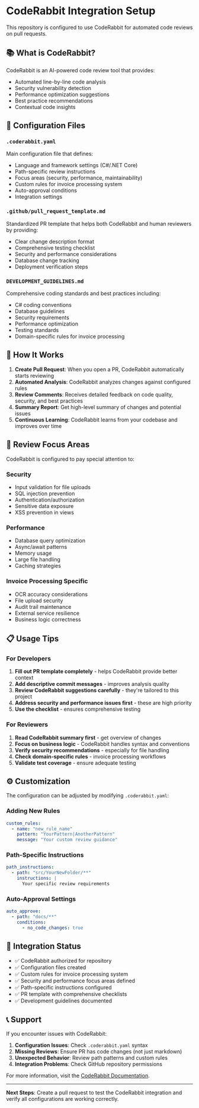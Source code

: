 # CodeRabbit Integration Setup

This repository is configured to use CodeRabbit for automated code reviews on pull requests.

## 📚 What is CodeRabbit?

CodeRabbit is an AI-powered code review tool that provides:
- Automated line-by-line code analysis
- Security vulnerability detection
- Performance optimization suggestions
- Best practice recommendations
- Contextual code insights

## 🔧 Configuration Files

### `.coderabbit.yaml`
Main configuration file that defines:
- Language and framework settings (C#/.NET Core)
- Path-specific review instructions
- Focus areas (security, performance, maintainability)
- Custom rules for invoice processing system
- Auto-approval conditions
- Integration settings

### `.github/pull_request_template.md`
Standardized PR template that helps both CodeRabbit and human reviewers by providing:
- Clear change description format
- Comprehensive testing checklist
- Security and performance considerations
- Database change tracking
- Deployment verification steps

### `DEVELOPMENT_GUIDELINES.md`
Comprehensive coding standards and best practices including:
- C# coding conventions
- Database guidelines
- Security requirements
- Performance optimization
- Testing standards
- Domain-specific rules for invoice processing

## 🚀 How It Works

1. **Create Pull Request**: When you open a PR, CodeRabbit automatically starts reviewing
2. **Automated Analysis**: CodeRabbit analyzes changes against configured rules
3. **Review Comments**: Receives detailed feedback on code quality, security, and best practices
4. **Summary Report**: Get high-level summary of changes and potential issues
5. **Continuous Learning**: CodeRabbit learns from your codebase and improves over time

## 🎯 Review Focus Areas

CodeRabbit is configured to pay special attention to:

### Security
- Input validation for file uploads
- SQL injection prevention
- Authentication/authorization
- Sensitive data exposure
- XSS prevention in views

### Performance  
- Database query optimization
- Async/await patterns
- Memory usage
- Large file handling
- Caching strategies

### Invoice Processing Specific
- OCR accuracy considerations
- File upload security
- Audit trail maintenance
- External service resilience
- Business logic correctness

## 📋 Usage Tips

### For Developers
1. **Fill out PR template completely** - helps CodeRabbit provide better context
2. **Add descriptive commit messages** - improves analysis quality
3. **Review CodeRabbit suggestions carefully** - they're tailored to this project
4. **Address security and performance issues first** - these are high priority
5. **Use the checklist** - ensures comprehensive testing

### For Reviewers
1. **Read CodeRabbit summary first** - get overview of changes
2. **Focus on business logic** - CodeRabbit handles syntax and conventions
3. **Verify security recommendations** - especially for file handling
4. **Check domain-specific rules** - invoice processing workflows
5. **Validate test coverage** - ensure adequate testing

## ⚙️ Customization

The configuration can be adjusted by modifying `.coderabbit.yaml`:

### Adding New Rules
```yaml
custom_rules:
  - name: "new_rule_name"
    pattern: "YourPattern|AnotherPattern"
    message: "Your custom review guidance"
```

### Path-Specific Instructions
```yaml
path_instructions:
  - path: "src/YourNewFolder/**"
    instructions: |
      Your specific review requirements
```

### Auto-Approval Settings
```yaml
auto_approve:
  - path: "docs/**"
    conditions:
      - no_code_changes: true
```

## 🔄 Integration Status

- ✅ CodeRabbit authorized for repository
- ✅ Configuration files created
- ✅ Custom rules for invoice processing system
- ✅ Security and performance focus areas defined
- ✅ Path-specific instructions configured
- ✅ PR template with comprehensive checklists
- ✅ Development guidelines documented

## 📞 Support

If you encounter issues with CodeRabbit:

1. **Configuration Issues**: Check `.coderabbit.yaml` syntax
2. **Missing Reviews**: Ensure PR has code changes (not just markdown)
3. **Unexpected Behavior**: Review path patterns and custom rules
4. **Integration Problems**: Check GitHub repository permissions

For more information, visit the [CodeRabbit Documentation](https://docs.coderabbit.ai).

---

**Next Steps**: Create a pull request to test the CodeRabbit integration and verify all configurations are working correctly.
